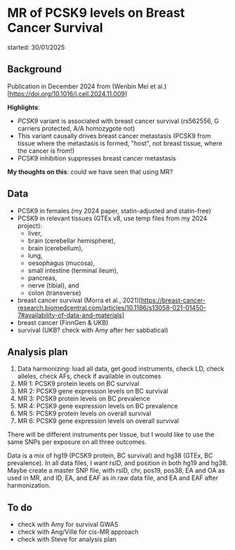 # MR of PCSK9 levels on Breast Cancer Survival

started: 30/01/2025

## Background

Publication in December 2024 from (Wenbin Mei et al.)[https://doi.org/10.1016/j.cell.2024.11.009]

**Highlights**: 

- _PCSK9_ variant is associated with breast cancer survival (rs562556, G carriers protected, A/A homozygote not)
- This variant causally drives breast cancer metastasis (PCSK9 from tissue where the metastasis is formed, "host", not breast tissue, where the cancer is from!)
- PCSK9 inhibition suppresses breast cancer metastasis

**My thoughts on this**: could we have seen that using MR? 

## Data

- PCSK9 in females (my 2024 paper, statin-adjusted and statin-free)
- PCSK9 in relevant tissues (GTEx v8, use temp files from my 2024 project): 
    - liver, 
    - brain (cerebellar hemisphere), 
    - brain (cerebellum), 
    - lung, 
    - oesophagus (mucosa), 
    - small intestine (terminal ileum), 
    - pancreas, 
    - nerve (tibial), and 
    - colon (transverse) 
- breast cancer survival (Morra et al., 2021)[https://breast-cancer-research.biomedcentral.com/articles/10.1186/s13058-021-01450-7#availability-of-data-and-materials] 
- breast cancer (FinnGen & UKB)
- survival (UKB? check with Amy after her sabbatical)

## Analysis plan

1. Data harmonizing: load all data, get good instruments, check LD, check alleles, check AFs, check if available in outcomes
2. MR 1: PCSK9 protein levels on BC survival 
3. MR 2: PCSK9 gene expression levels on BC survival
4. MR 3: PCSK9 protein levels on BC prevalence
5. MR 4: PCSK9 gene expression levels on BC prevalence
6. MR 5: PCSK9 protein levels on overall survival
7. MR 6: PCSK9 gene expression levels on overall survival

There will be different instruments per tissue, but I would like to use the same SNPs per exposure on all three outcomes. 

Data is a mix of hg19 (PCSK9 protein, BC survival) and hg38 (GTEx, BC prevalence). In all data files, I want rsID, and position in both hg19 and hg38. Maybe create a master SNP file, with rsID, chr, pos19, pos38, EA and OA as used in MR, and ID, EA, and EAF as in raw data file, and EA and EAF after harmonization. 

## To do

- check with Amy for survival GWAS
- check with Ang/Ville for cis-MR approach
- check with Steve for analysis plan 

